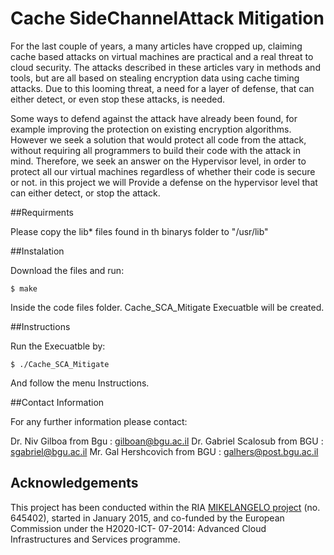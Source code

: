 # Cache SideChannelAttack Mitigation

For the last couple of years, a many articles have cropped up, claiming cache based attacks on virtual machines are practical and a real threat to cloud security. The attacks described in these articles vary in methods and tools, but are all based on stealing encryption data using cache timing attacks. Due to this looming threat, a need for a layer of defense, that can either detect, or even stop these attacks, is needed.

Some ways to defend against the attack have already been found, for example improving the protection on existing encryption algorithms. However we seek a solution that would protect all code from the attack, without requiring all programmers to build their code with the attack in mind. Therefore, we seek an answer on the Hypervisor level, in order to protect all our virtual machines regardless of whether their code is secure or not.
in this project we will Provide a defense on the hypervisor level that can either detect, or stop the attack.

##Requirments

Please copy the lib* files found in th binarys folder to "/usr/lib"

##Instalation

Download the files and run:
```
$ make
```
Inside the code files folder.
Cache_SCA_Mitigate Execuatble will be created.

##Instructions

Run the Execuatble by:
```
$ ./Cache_SCA_Mitigate
```
And follow the menu Instructions.

##Contact Information

For any further information please contact:

Dr. Niv Gilboa from Bgu : gilboan@bgu.ac.il
Dr. Gabriel Scalosub from BGU : sgabriel@bgu.ac.il
Mr. Gal Hershcovich from BGU : galhers@post.bgu.ac.il

## Acknowledgements

This project  has been conducted within the RIA [MIKELANGELO 
project](https://www.mikelangelo-project.eu) (no.  645402), started in January
2015, and co-funded by the European Commission under the H2020-ICT- 07-2014:
Advanced Cloud Infrastructures and Services programme.